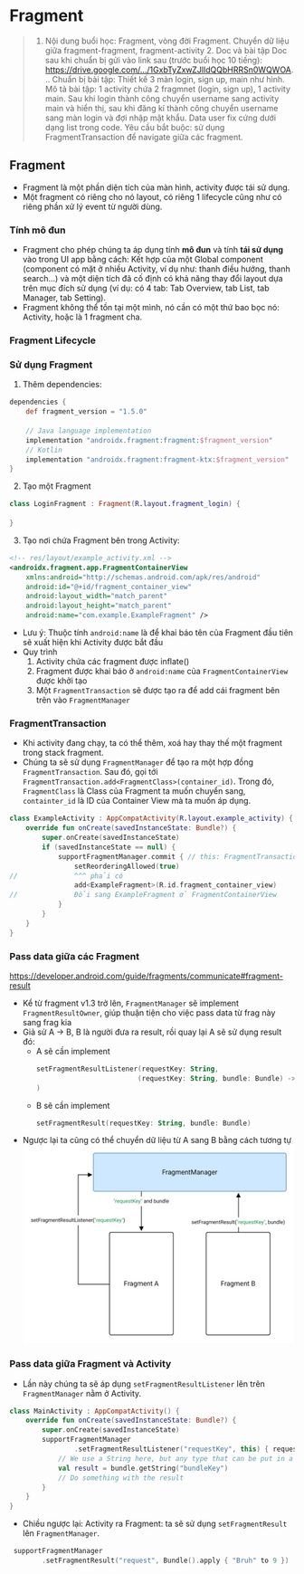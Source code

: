 # Fragment
>   1. Nội dung buổi học:
        Fragment, vòng đời Fragment.
        Chuyển dữ liệu giữa fragment-fragment, fragment-activity
    2. Doc và bài tập
    Doc sau khi chuẩn bị gửi vào link sau (trước buổi học 10 tiếng): https://drive.google.com/.../1GxbTyZxwZJlIdQQbHRRSn0WQWOA...
    Chuẩn bị bài tập: Thiết kế 3 màn login, sign up, main như hình.
    Mô tả bài tập: 1 activity chứa 2 fragmnet (login, sign up), 1 activity main. Sau khi login thành công chuyển username sang activity main và hiển thị, sau khi đăng kí thành công chuyển username sang màn login và đợi nhập mật khẩu. Data user fix cứng dưới dạng list trong code.
    Yêu cầu bắt buộc: sử dụng FragmentTransaction để navigate giữa các fragment.
## Fragment
- Fragment là một phần diện tích của màn hình, activity được tái sử dụng. 
- Một fragment có riêng cho nó layout, có riêng 1 lifecycle cũng như có riêng phần xử lý event từ người dùng.
### Tính mô đun
- Fragment cho phép chúng ta áp dụng tính __mô đun__ và tính __tái sử dụng__ vào trong UI app bằng cách: Kết hợp của một Global component (component có mặt ở nhiều Activity, ví dụ như: thanh điều hướng, thanh search...) và một diện tích đã cố định có khả năng thay đổi layout dựa trên mục đích sử dụng (ví dụ: có 4 tab: Tab Overview, tab List, tab Manager, tab Setting).
- Fragment không thể tồn tại một mình, nó cần có một thứ bao bọc nó: Activity, hoặc là 1 fragment cha.
### Fragment Lifecycle
### Sử dụng Fragment
1. Thêm dependencies:
```groovy
dependencies {
    def fragment_version = "1.5.0"

    // Java language implementation
    implementation "androidx.fragment:fragment:$fragment_version"
    // Kotlin
    implementation "androidx.fragment:fragment-ktx:$fragment_version"
}
```
2. Tạo một Fragment
```kt
class LoginFragment : Fragment(R.layout.fragment_login) {

}
```
3. Tạo nơi chứa Fragment bên trong Activity:
```xml
<!-- res/layout/example_activity.xml -->
<androidx.fragment.app.FragmentContainerView
    xmlns:android="http://schemas.android.com/apk/res/android"
    android:id="@+id/fragment_container_view"
    android:layout_width="match_parent"
    android:layout_height="match_parent"
    android:name="com.example.ExampleFragment" />
```
- Lưu ý: Thuộc tính `android:name` là để khai báo tên của Fragment đầu tiên sẽ xuất hiện khi Activity được bắt đầu
- Quy trình
    1. Activity chứa các fragment được inflate() 
    2. Fragment được khai báo ở `android:name` của `FragmentContainerView` được khởi tạo 
    3.  Một `FragmentTransaction` sẽ được tạo ra để add cái fragment bên trên vào `FragmentManager`

### FragmentTransaction
- Khi activity đang chạy, ta có thể thêm, xoá hay thay thế một fragment trong stack fragment.
- Chúng ta sẽ sử dụng `FragmentManager` để tạo ra một hợp đồng `FragmentTransaction`. Sau đó, gọi tới `FragmentTransaction.add<FragmentClass>(container_id)`. Trong đó, `FragmentClass` là Class của Fragment ta muốn chuyển sang, `containter_id` là ID của Container View mà ta muốn áp dụng.
```kt
class ExampleActivity : AppCompatActivity(R.layout.example_activity) {
    override fun onCreate(savedInstanceState: Bundle?) {
        super.onCreate(savedInstanceState)
        if (savedInstanceState == null) {
            supportFragmentManager.commit { // this: FragmentTransaction
                setReorderingAllowed(true)
//              ^^^ phải có
                add<ExampleFragment>(R.id.fragment_container_view)
//              Đổi sang ExampleFragment ở FragmentContainerView
            }
        }
    }
}
```
### Pass data giữa các Fragment
https://developer.android.com/guide/fragments/communicate#fragment-result
- Kể từ fragment v1.3 trở lên, `FragmentManager` sẽ implement `FragmentResultOwner`, giúp thuận tiện cho việc pass data từ frag này sang frag kia
- Giả sử A -> B, B là người đưa ra result, rồi quay lại A sẽ sử dụng result đó: 
    + A sẽ cần implement
        ```kt
        setFragmentResultListener(requestKey: String,
                                 (requestKey: String, bundle: Bundle) -> Unit
        )
        ```
    + B sẽ cần implement 
        ```kt
        setFragmentResult(requestKey: String, bundle: Bundle)
        ```
- Ngược lại ta cũng có thể chuyển dữ liệu từ A sang B bằng cách tương tự
![](/doc-kotlin/res/fragment-a-to-b.png)

### Pass data giữa Fragment và Activity
- Lần này chúng ta sẽ áp dụng `setFragmentResultListener` lên trên `FragmentManager` nằm ở Activity.
```kt
class MainActivity : AppCompatActivity() {
    override fun onCreate(savedInstanceState: Bundle?) {
        super.onCreate(savedInstanceState)
        supportFragmentManager
                .setFragmentResultListener("requestKey", this) { requestKey, bundle ->
            // We use a String here, but any type that can be put in a Bundle is supported
            val result = bundle.getString("bundleKey")
            // Do something with the result
        }
    }
}
```
- Chiều ngược lại: Activity ra Fragment: ta sẽ sử dụng `setFragmentResult` lên `FragmentManager`.
```kt
 supportFragmentManager
        .setFragmentResult("request", Bundle().apply { "Bruh" to 9 })
```